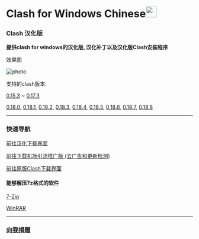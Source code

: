 # Clash for Windows Chinese<img src="https://github.com/ender-zhao/Clash-for-Windows_Chinese/blob/main/image/image_clash.png?raw=true" width="30" height="30">
### Clash 汉化版

**提供clash for windows的汉化版, 汉化补丁以及汉化版Clash安装程序**

效果图

![photo](https://github.com/ender-zhao/Clash-for-Windows_Chinese/blob/main/image/Image_Clash_Chinese-0.18.8.png?raw=true)

支持的clash版本: 

[0.15.3](https://github.com/ender-zhao/Clash-for-Windows_Chinese/releases/tag/Clash-V0.15.3_CN-V4)
~
[0.17.3](https://github.com/ender-zhao/Clash-for-Windows_Chinese/releases/tag/Clash-V0.17.3_CN)

[0.18.0](https://github.com/ender-zhao/Clash-for-Windows_Chinese/releases/tag/Clash-V0.18.0_CN),
[0.18.1](https://github.com/ender-zhao/Clash-for-Windows_Chinese/releases/tag/Clash-V0.18.1_CN),
[0.18.2](https://github.com/ender-zhao/Clash-for-Windows_Chinese/releases/tag/Clash-V0.18.2_CN),
[0.18.3](https://github.com/ender-zhao/Clash-for-Windows_Chinese/releases/tag/Clash-V0.18.3_CN),
[0.18.4](https://github.com/ender-zhao/Clash-for-Windows_Chinese/releases/tag/Clash-V0.18.4_CN),
[0.18.5](https://github.com/ender-zhao/Clash-for-Windows_Chinese/releases/tag/Clash-V0.18.5_CN),
[0.18.6](https://github.com/ender-zhao/Clash-for-Windows_Chinese/releases/tag/Clash-V0.18.6_CN),
[0.18.7](https://github.com/ender-zhao/Clash-for-Windows_Chinese/releases/tag/Clash-V0.18.7_CN),
[0.18.8](https://github.com/ender-zhao/Clash-for-Windows_Chinese/releases/tag/Clash-V0.18.8_CN)

***
### 快速导航
[前往汉化下载界面](https://github.com/ender-zhao/Clash-for-Windows_Chinese/releases)

[前往下载机场引流推广版 (去广告和更新检测)](https://github.com/ender-zhao/Clash-for-Windows_Chinese/releases/tag/Clash-custom-made)

[前往原版Clash下载界面](https://github.com/Fndroid/clash_for_windows_pkg/releases)

#### 能够解压7z格式的软件

[7-Zip](https://www.7-zip.org/)

[WinRAR](https://www.rarlab.com/)

***
### [向我捐赠](https://github.com/ender-zhao/EZ)
